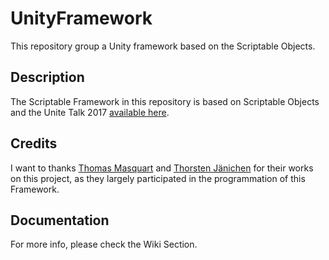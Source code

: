 # UnityFramework
This repository group a Unity framework based on the Scriptable Objects. 

## Description
The Scriptable Framework in this repository is based on Scriptable Objects and the Unite Talk 2017 [available here](https://www.youtube.com/watch?v=raQ3iHhE_Kk&t=1884s). 


## Credits
I want to thanks [Thomas Masquart](https://github.com/ThmsMsqrt) and [Thorsten Jänichen](https://github.com/TJaenichen) for their works on this project, as they largely participated in the programmation of this Framework.


## Documentation
For more info, please check the Wiki Section.
